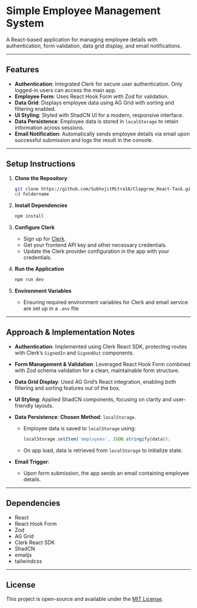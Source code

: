 
# Simple Employee Management System

A React-based application for managing employee details with authentication, form validation, data grid display, and email notifications.

---

## Features

- **Authentication**: Integrated Clerk for secure user authentication. Only logged-in users can access the main app.
- **Employee Form**: Uses React Hook Form with Zod for validation.
- **Data Grid**: Displays employee data using AG Grid with sorting and filtering enabled.
- **UI Styling**: Styled with ShadCN UI for a modern, responsive interface.
- **Data Persistence**: Employee data is stored in `localStorage` to retain information across sessions.
- **Email Notification**: Automatically sends employee details via email upon successful submission and logs the result in the console.

---

## Setup Instructions

1. **Clone the Repository**
   ```bash
   git clone https://github.com/SubhojitMitra18/Clapgrow_React-Task.git
   cd foldername


2. **Install Dependencies**

   ```bash
   npm install
   ```

3. **Configure Clerk**

   * Sign up for [Clerk](https://clerk.dev/).
   * Get your frontend API key and other necessary credentials.
   * Update the Clerk provider configuration in the app with your credentials.

4. **Run the Application**

   ```bash
   npm run dev
   ```

5. **Environment Variables**

   * Ensuring required environment variables for Clerk and email service are set up in a `.env` file


---

## Approach & Implementation Notes

* **Authentication**: Implemented using Clerk React SDK, protecting routes with Clerk’s `SignedIn` and `SignedOut` components.

* **Form Management & Validation**: Leveraged React Hook Form combined with Zod schema validation for a clean, maintainable form structure.

* **Data Grid Display**: Used AG Grid’s React integration, enabling both filtering and sorting features out of the box.

* **UI Styling**: Applied ShadCN components, focusing on clarity and user-friendly layouts.

* **Data Persistence**:
  **Chosen Method**: `localStorage`.

  * Employee data is saved to `localStorage` using:

    ```js
    localStorage.setItem('employees', JSON.stringify(data));
    ```
  * On app load, data is retrieved from `localStorage` to initialize state.

* **Email Trigger**:

  * Upon form submission, the app sends an email containing employee details.

---

## Dependencies

* React
* React Hook Form
* Zod
* AG Grid
* Clerk React SDK
* ShadCN
* emailjs
* tailwindcss

---

## License

This project is open-source and available under the [MIT License](LICENSE).
